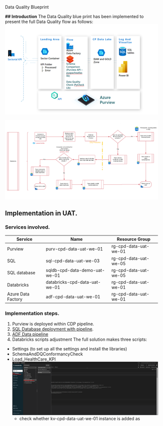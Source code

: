 Data Quality Blueprint

**## Introduction**
The Data Quality blue print has been implemented to present the full Data Quality flow as follows:
![image.png](/.attachments/image-67ceed67-2a17-4209-a4ac-f883c7d05e8c.png)

![image.png](/.attachments/image-c604a16c-4e97-4aea-97fe-7b5cf0ebb1fa.png)


## **Implementation in UAT.**

### Services involved.

|Service|Name  |Resource Group|
|--|--|--|
|Purview  |purv-cpd-data-uat-we-01 |rg-cpd-data-uat-we-01|
|SQL  |sql-cpd-data-uat-we-03 |rg-cpd-data-uat-we-05|
|SQL database |sqldb-cpd-data-demo-uat-we-01 |rg-cpd-data-uat-we-05|
|Databricks |databricks-cpd-data-uat-we-01 |rg-cpd-data-uat-we-01|
|Azure Data Factory|adf-cpd-data-uat-we-01 |rg-cpd-data-uat-we-01|


### Implementation steps.
1. Purview is deployed within CDP pipeline.
1. [SQL Database deployment with pipeline](https://dev.azure.com/TASMUCP/TASMU%20Central%20Platform/_build?definitionId=1680).
1. [ADF Data pipeline](https://dev.azure.com/TASMUCP/TASMU%20Central%20Platform/_build?definitionId=1682)
1. Databricks scripts adjustment
The full solution makes three scripts:
- Settings (to set up all the settings and install the libraries)
- SchemaAndDQConformancyCheck
- Load_HealthCare_KPI
![image.png](/.attachments/image-c7f7a932-a2b5-4ad9-b565-2ffc1b658d67.png)
    - check whether kv-cpd-data-uat-we-01 instance is added as 






